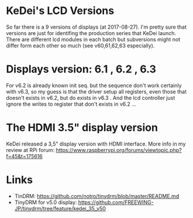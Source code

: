 # KeDei's LCD Versions

So far there is a 9 versions of displays (at 2017-08-27). I'm pretty sure that versions are just for identifing the production series that KeDei launch. 
There are different lcd modules in each batch but subversions might not differ form each other so much (see v60,61,62,63 especially).

# Displays version: 6.1 , 6.2 , 6.3
For v6.2 is already known init seq. but the sequence don't work certainly with v6.3, so my guess is that the driver setup all registers, even those that doesn't exists in v6.2, but do exists in v6.3 . And the lcd controller just ignore the writes to register that don't exists in v6.2 ...

# The HDMI 3.5" display version
KeDei released a 3,5" display version with HDMI interface. More info in my review at RPi forum: https://www.raspberrypi.org/forums/viewtopic.php?f=45&t=175616

# Links
* TinDRM: https://github.com/notro/tinydrm/blob/master/README.md
* TinyDRM for v5.0 display: https://github.com/FREEWING-JP/tinydrm/tree/feature/kedei_35_v50
